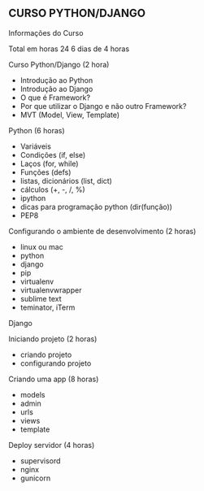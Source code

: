 <h2>CURSO PYTHON/DJANGO</h2>

<p>Informações do Curso</p>
<p>Total em horas 24
6 dias de 4 horas</p>

<p>Curso Python/Django (2 hora)</p>

<ul>
    <li>Introdução ao Python</li>
    <li>Introdução ao Django</li>
    <li>O que é Framework?</li>
    <li>Por que utilizar o Django e não outro Framework?</li>
    <li>MVT (Model, View, Template)</li>
</ul>

<p>Python (6 horas)</p>
<ul>
    <li>Variáveis</li>
    <li>Condições (if, else)</li>
    <li>Laços (for, while)</li>
    <li>Funções (defs)</li>
    <li>listas, dicionários (list, dict)</li>
    <li>cálculos (+, -, /, %)</li>
    <li>ipython</li>
    <li>dicas para programação python (dir(função))</li>
    <li>PEP8</li>
</ul>

<p>Configurando o ambiente de desenvolvimento (2 horas)</p>
<ul>
    <li>linux ou mac</li>
    <li>python</li>
    <li>django</li>
    <li>pip</li>
    <li>virtualenv</li>
    <li>virtualenvwrapper</li>
    <li>sublime text</li>
    <li>teminator, iTerm</li>
</ul>


<p>Django</p>

<p>Iniciando projeto (2 horas)</p>
<ul>
    <li>criando projeto</li>
    <li>configurando projeto</li>
</ul>

<p>Criando uma app (8 horas)</p>
<ul>
    <li>models</li>
    <li>admin</li>
    <li>urls</li>
    <li>views</li>
    <li>template</li>
</ul>

<p>Deploy servidor (4 horas)</p>
<ul>
    <li>supervisord</li>
    <li>nginx</li>
    <li>gunicorn</li>
</ul>
